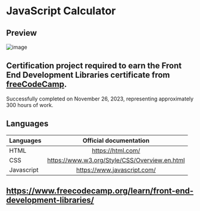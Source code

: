 # JavaScript Calculator

## Preview
![image](https://github.com/buenodeandrade/fcc-js-calculator/assets/147355115/fb0007ca-70bb-490d-a3c3-45c36e4db71e)
## Certification project required to earn the Front End Development Libraries certificate from [freeCodeCamp](https://www.freecodecamp.org/).
Successfully completed on November 26, 2023, representing approximately 300 hours of work.

## Languages
| Languages  | Official documentation                        |
|------------|:---------------------------------------------:|
| HTML       | https://html.com/                             |
| CSS        | https://www.w3.org/Style/CSS/Overview.en.html |
| Javascript | https://www.javascript.com/                   |

## https://www.freecodecamp.org/learn/front-end-development-libraries/
